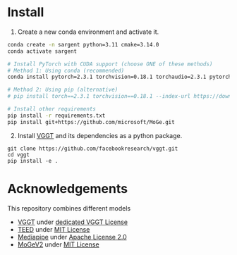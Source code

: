 # Install 

1. Create a new conda environment and activate it.

```bash
conda create -n sargent python=3.11 cmake=3.14.0
conda activate sargent

# Install PyTorch with CUDA support (choose ONE of these methods)
# Method 1: Using conda (recommended)
conda install pytorch=2.3.1 torchvision=0.18.1 torchaudio=2.3.1 pytorch-cuda=12.1 -c pytorch -c nvidia

# Method 2: Using pip (alternative)
# pip install torch==2.3.1 torchvision==0.18.1 --index-url https://download.pytorch.org/whl/cu121

# Install other requirements
pip install -r requirements.txt
pip install git+https://github.com/microsoft/MoGe.git
```

2. Install [VGGT](https://github.com/facebookresearch/vggt) and its dependencies as a python package.

```
git clone https://github.com/facebookresearch/vggt.git
cd vggt
pip install -e .
```

# Acknowledgements

This repository combines different models

* [VGGT](https://github.com/facebookresearch/vggt) under [dedicated VGGT License](https://github.com/facebookresearch/vggt/blob/main/LICENSE.txt)
* [TEED](https://github.com/xavysp/TEED/tree/main) under [MIT License](https://github.com/xavysp/TEED/blob/main/LICENSE)
* [Mediapipe](https://ai.google.dev/edge/mediapipe/solutions/vision/face_landmarker) under [Apache License 2.0](https://github.com/google/mediapipe/blob/main/LICENSE)
* [MoGeV2](https://github.com/microsoft/MoGe) under [MIT License](https://github.com/microsoft/MoGe/blob/main/LICENSE)


